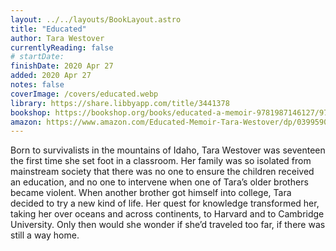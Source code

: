 ```yaml
---
layout: ../../layouts/BookLayout.astro
title: "Educated"
author: Tara Westover
currentlyReading: false
# startDate:
finishDate: 2020 Apr 27
added: 2020 Apr 27
notes: false
coverImage: /covers/educated.webp
library: https://share.libbyapp.com/title/3441378
bookshop: https://bookshop.org/books/educated-a-memoir-9781987146127/9780399590504
amazon: https://www.amazon.com/Educated-Memoir-Tara-Westover/dp/0399590501
---
```


Born to survivalists in the mountains of Idaho, Tara Westover was seventeen the first time she set foot in a classroom. Her family was so isolated from mainstream society that there was no one to ensure the children received an education, and no one to intervene when one of Tara’s older brothers became violent. When another brother got himself into college, Tara decided to try a new kind of life. Her quest for knowledge transformed her, taking her over oceans and across continents, to Harvard and to Cambridge University. Only then would she wonder if she’d traveled too far, if there was still a way home.

<!-- ### Notes & Highlights -->
